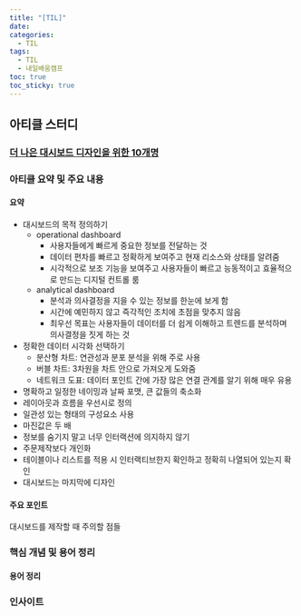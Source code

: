 ```yaml
---
title: "[TIL]"
date: 
categories:
  - TIL
tags:
  - TIL
  - 내일배움캠프
toc: true
toc_sticky: true
---
```

## 아티클 스터디
### [더 나은 대시보드 디자인을 위한 10개명](https://medium.com/@calebcho/%EB%B2%88%EC%97%AD-%EB%8D%94-%EB%82%98%EC%9D%80-%EB%8C%80%EC%8B%9C%EB%B3%B4%EB%93%9C-%EB%94%94%EC%9E%90%EC%9D%B8%EC%9D%84-%EC%9C%84%ED%95%9C-10%EA%B0%9C%EB%AA%85-10-rules-for-better-dashboard-design-4fe915895b9c)

### 아티클 요약 및 주요 내용
#### 요약
- 대시보드의 목적 정의하기
	- operational dashboard
		- 사용자들에게 빠르게 중요한 정보를 전달하는 것
		- 데이터 편차를 빠르고 정확하게 보여주고 현재 리소스와 상태를 알려줌
		- 시각적으로 보조 기능을 보여주고 사용자들이 빠르고 능동적이고 효율적으로 만드는 디지털 컨트롤 룸
	- analytical dashboard
		- 분석과 의사결정을 지을 수 있는 정보를 한눈에 보게 함
		- 시간에 예민하지 않고 즉각적인 조치에 초점을 맞추지 않음
		- 최우선 목표는 사용자들이 데이터를 더 쉽게 이해하고 트렌드를 분석하며 의사결정을 짓게 하는 것
- 정확한 데이터 시각화 선택하기
	- 분산형 차트: 연관성과 분포 분석을 위해 주로 사용
	- 버블 차트: 3차원을 차트 안으로 가져오게 도와줌
	- 네트워크 도표: 데이터 포인트 간에 가장 많은 연결 관계를 알기 위해 매우 유용
- 명확하고 일정한 네이밍과 날짜 포맷, 큰 값들의 축소화
- 레이아웃과 흐름을 우선시로 정의
- 일관성 있는 형태의 구성요소 사용
- 마진값은 두 배 
- 정보를 숨기지 말고 너무 인터랙션에 의지하지 않기
- 주문제작보다 개인화
- 테이블이나 리스트를 적용 시 인터랙티브한지 확인하고 정확히 나열되어 있는지 확인
- 대시보드는 마지막에 디자인

#### 주요 포인트 
대시보드를 제작할 때 주의할 점들

### 핵심 개념 및 용어 정리
#### 용어 정리


### 인사이트
